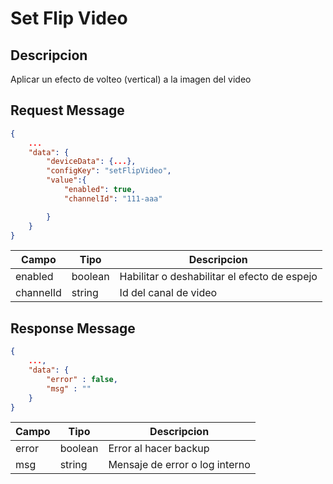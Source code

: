 # Set Flip Video

## Descripcion

Aplicar un efecto de volteo (vertical) a la imagen del video

## Request Message

```json
{
    ...
    "data": {
        "deviceData": {...},
        "configKey": "setFlipVideo",
        "value":{
            "enabled": true,
            "channelId": "111-aaa"

        }
    }
}
```

| Campo     | Tipo    | Descripcion                                  |
| --------- | ------- | -------------------------------------------- |
| enabled   | boolean | Habilitar o deshabilitar el efecto de espejo |
| channelId | string  | Id del canal de video                        |

## Response Message

```json
{
    ...,
    "data": {
        "error" : false,
        "msg" : ""
    }
}
```

| Campo | Tipo    | Descripcion                    |
| ----- | ------- | ------------------------------ |
| error | boolean | Error al hacer backup          |
| msg   | string  | Mensaje de error o log interno |
